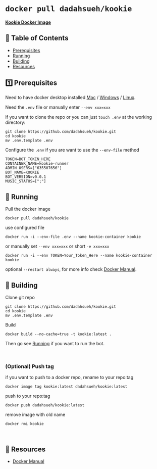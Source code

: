 # `docker pull dadahsueh/kookie`

#### [Kookie Docker Image](https://hub.docker.com/r/dadahsueh/kookie)


## 📝 Table of Contents

- [Prerequisites](#prerequisites)
- [Running](#running)
- [Building](#building)
- [Resources](#resources)

## 1️⃣ Prerequisites <a name = "prerequisites"></a>
Need to have docker desktop installed [Mac](https://docs.docker.com/desktop/install/mac-install/) / [Windows](https://docs.docker.com/desktop/install/windows-install/) / [Linux](https://docs.docker.com/desktop/install/linux-install/).

Need the `.env` file or manually enter `--env xxx=xxx`

If you want to clone the repo or you can just `touch .env` at the working directory:
```
git clone https://github.com/dadahsueh/kookie.git
cd kookie
mv .env.template .env
```

Configure the `.env` if you are want to use the `--env-file` method
```
TOKEN=BOT_TOKEN_HERE
CONTAINER_NAME=kookie-runner
ADMIN_USERS=["635507656"]
BOT_NAME=KOOKIE
BOT_VERSION=v0.0.1
MUSIC_STATUS=[";"]
```

## 🎈 Running <a name = "running"></a>

Pull the docker image
```
docker pull dadahsueh/kookie
```

use configured file
```
docker run -i --env-file .env --name kookie-container kookie
```
or manually set `--env xxx=xxx` or short `-e xxx=xxx`
```
docker run -i --env TOKEN=Your_Token_Here --name kookie-container kookie
```

optional `--restart always`, for more info check [Docker Manual](https://docs.docker.com/manuals/).

## 🔨 Building <a name = "building"></a>

Clone git repo
```
git clone https://github.com/dadahsueh/kookie.git
cd kookie
mv .env.template .env
```
Build
```
docker build --no-cache=true -t kookie:latest .
```
Then go see [Running](#running) if you want to run the bot.

<br>

### (Optional) Push tag
if you want to push to a docker repo, rename to your repo:tag
```
docker image tag kookie:latest dadahsueh/kookie:latest
```
push to your repo:tag
```
docker push dadahsueh/kookie:latest
```
remove image with old name
```
docker rmi kookie
```

<br>

## 💭 Resources <a name = "resources"></a>

- [Docker Manual](https://docs.docker.com/manuals/)
